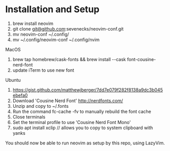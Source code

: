 # Installation and Setup

1. brew install neovim
2. git clone git@github.com:sevenecks/neovim-conf.git
3. mv neovim-conf ~/.config/
4. mv ~/.config/neovim-conf ~/.config/nvim

MacOS
1. brew tap homebrew/cask-fonts && brew install --cask font-cousine-nerd-font
2. update iTerm to use new font

Ubuntu
1. https://gist.github.com/matthewjberger/7dd7e079f282f8138a9dc3b045ebefa0
2. Download 'Cousine Nerd Font' http://nerdfonts.com/
3. Unzip and copy to ~/.fonts
4. Run the command fc-cache -fv to manually rebuild the font cache
5. Close terminals
6. Set the terminal profile to use 'Cousine Nerd Font Mono'
7. sudo apt install xclip // allows you to copy to system clipboard with yanks

You should now be able to run neovim as setup by this repo, using LazyVim.
